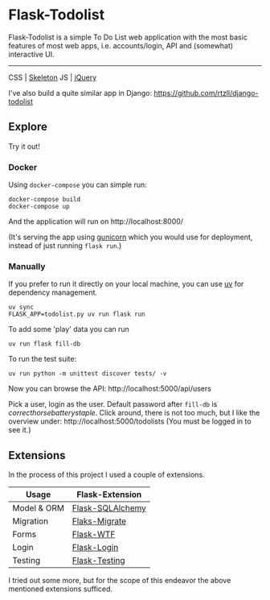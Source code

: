 # Flask-Todolist

Flask-Todolist is a simple To Do List web application with the most basic
features of most web apps, i.e. accounts/login, API and (somewhat) interactive
UI.

---

CSS | [Skeleton](http://getskeleton.com/) JS | [jQuery](https://jquery.com/)

I've also build a quite similar app in Django:
https://github.com/rtzll/django-todolist

## Explore

Try it out!

### Docker

Using `docker-compose` you can simple run:

    docker-compose build
    docker-compose up

And the application will run on http://localhost:8000/

(It's serving the app using [gunicorn](http://gunicorn.org/) which you would use
for deployment, instead of just running `flask run`.)

### Manually

If you prefer to run it directly on your local machine, you can use
[uv](https://docs.astral.sh/uv/) for dependency management.

    uv sync
    FLASK_APP=todolist.py uv run flask run

To add some 'play' data you can run

    uv run flask fill-db

To run the test suite:

    uv run python -m unittest discover tests/ -v

Now you can browse the API: http://localhost:5000/api/users

Pick a user, login as the user. Default password after `fill-db` is
_correcthorsebatterystaple_. Click around, there is not too much, but I like the
overview under: http://localhost:5000/todolists (You must be logged in to see
it.)

## Extensions

In the process of this project I used a couple of extensions.

| Usage       | Flask-Extension                                                 |
| ----------- | --------------------------------------------------------------- |
| Model & ORM | [Flask-SQLAlchemy](http://flask-sqlalchemy.pocoo.org/latest/)   |
| Migration   | [Flaks-Migrate](http://flask-migrate.readthedocs.io/en/latest/) |
| Forms       | [Flask-WTF](https://flask-wtf.readthedocs.org/en/latest/)       |
| Login       | [Flask-Login](https://flask-login.readthedocs.org/en/latest/)   |
| Testing     | [Flask-Testing](https://pythonhosted.org/Flask-Testing/)        |

I tried out some more, but for the scope of this endeavor the above mentioned
extensions sufficed.

